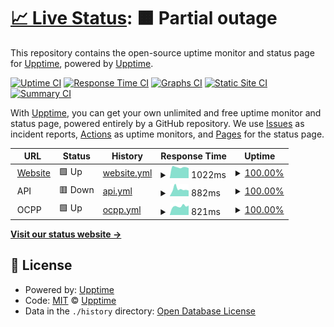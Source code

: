 # [📈 Live Status](https://status.kilowatt.hk): <!--live status--> **🟧 Partial outage**

This repository contains the open-source uptime monitor and status page for [Upptime](https://upptime.js.org), powered by [Upptime](https://github.com/upptime/upptime).

[![Uptime CI](https://github.com/kilowatthk/uptime-status/workflows/Uptime%20CI/badge.svg)](https://github.com/kilowatthk/uptime-status/actions?query=workflow%3A%22Uptime+CI%22)
[![Response Time CI](https://github.com/kilowatthk/uptime-status/workflows/Response%20Time%20CI/badge.svg)](https://github.com/kilowatthk/uptime-status/actions?query=workflow%3A%22Response+Time+CI%22)
[![Graphs CI](https://github.com/kilowatthk/uptime-status/workflows/Graphs%20CI/badge.svg)](https://github.com/kilowatthk/uptime-status/actions?query=workflow%3A%22Graphs+CI%22)
[![Static Site CI](https://github.com/kilowatthk/uptime-status/workflows/Static%20Site%20CI/badge.svg)](https://github.com/kilowatthk/uptime-status/actions?query=workflow%3A%22Static+Site+CI%22)
[![Summary CI](https://github.com/kilowatthk/uptime-status/workflows/Summary%20CI/badge.svg)](https://github.com/kilowatthk/uptime-status/actions?query=workflow%3A%22Summary+CI%22)

With [Upptime](https://upptime.js.org), you can get your own unlimited and free uptime monitor and status page, powered entirely by a GitHub repository. We use [Issues](https://github.com/upptime/upptime/issues) as incident reports, [Actions](https://github.com/kilowatthk/uptime-status/actions) as uptime monitors, and [Pages](https://status.kilowatt.hk) for the status page.

<!--start: status pages-->
<!-- This summary is generated by Upptime (https://github.com/upptime/upptime) -->
<!-- Do not edit this manually, your changes will be overwritten -->
<!-- prettier-ignore -->
| URL | Status | History | Response Time | Uptime |
| --- | ------ | ------- | ------------- | ------ |
| <img alt="" src="https://icons.duckduckgo.com/ip3/www.kilowatt.hk.ico" height="13"> [Website](https://www.kilowatt.hk) | 🟩 Up | [website.yml](https://github.com/kilowatthk/uptime-status/commits/HEAD/history/website.yml) | <details><summary><img alt="Response time graph" src="./graphs/website/response-time-week.png" height="20"> 1022ms</summary><br><a href="https://status.kilowatt.hk/history/website"><img alt="Response time 1037" src="https://img.shields.io/endpoint?url=https%3A%2F%2Fraw.githubusercontent.com%2Fkilowatthk%2Fuptime-status%2FHEAD%2Fapi%2Fwebsite%2Fresponse-time.json"></a><br><a href="https://status.kilowatt.hk/history/website"><img alt="24-hour response time 942" src="https://img.shields.io/endpoint?url=https%3A%2F%2Fraw.githubusercontent.com%2Fkilowatthk%2Fuptime-status%2FHEAD%2Fapi%2Fwebsite%2Fresponse-time-day.json"></a><br><a href="https://status.kilowatt.hk/history/website"><img alt="7-day response time 1022" src="https://img.shields.io/endpoint?url=https%3A%2F%2Fraw.githubusercontent.com%2Fkilowatthk%2Fuptime-status%2FHEAD%2Fapi%2Fwebsite%2Fresponse-time-week.json"></a><br><a href="https://status.kilowatt.hk/history/website"><img alt="30-day response time 1026" src="https://img.shields.io/endpoint?url=https%3A%2F%2Fraw.githubusercontent.com%2Fkilowatthk%2Fuptime-status%2FHEAD%2Fapi%2Fwebsite%2Fresponse-time-month.json"></a><br><a href="https://status.kilowatt.hk/history/website"><img alt="1-year response time 1037" src="https://img.shields.io/endpoint?url=https%3A%2F%2Fraw.githubusercontent.com%2Fkilowatthk%2Fuptime-status%2FHEAD%2Fapi%2Fwebsite%2Fresponse-time-year.json"></a></details> | <details><summary><a href="https://status.kilowatt.hk/history/website">100.00%</a></summary><a href="https://status.kilowatt.hk/history/website"><img alt="All-time uptime 99.94%" src="https://img.shields.io/endpoint?url=https%3A%2F%2Fraw.githubusercontent.com%2Fkilowatthk%2Fuptime-status%2FHEAD%2Fapi%2Fwebsite%2Fuptime.json"></a><br><a href="https://status.kilowatt.hk/history/website"><img alt="24-hour uptime 100.00%" src="https://img.shields.io/endpoint?url=https%3A%2F%2Fraw.githubusercontent.com%2Fkilowatthk%2Fuptime-status%2FHEAD%2Fapi%2Fwebsite%2Fuptime-day.json"></a><br><a href="https://status.kilowatt.hk/history/website"><img alt="7-day uptime 100.00%" src="https://img.shields.io/endpoint?url=https%3A%2F%2Fraw.githubusercontent.com%2Fkilowatthk%2Fuptime-status%2FHEAD%2Fapi%2Fwebsite%2Fuptime-week.json"></a><br><a href="https://status.kilowatt.hk/history/website"><img alt="30-day uptime 100.00%" src="https://img.shields.io/endpoint?url=https%3A%2F%2Fraw.githubusercontent.com%2Fkilowatthk%2Fuptime-status%2FHEAD%2Fapi%2Fwebsite%2Fuptime-month.json"></a><br><a href="https://status.kilowatt.hk/history/website"><img alt="1-year uptime 99.94%" src="https://img.shields.io/endpoint?url=https%3A%2F%2Fraw.githubusercontent.com%2Fkilowatthk%2Fuptime-status%2FHEAD%2Fapi%2Fwebsite%2Fuptime-year.json"></a></details>
| <img alt="" src="https://icons.duckduckgo.com/ip3/null.ico" height="13"> API | 🟥 Down | [api.yml](https://github.com/kilowatthk/uptime-status/commits/HEAD/history/api.yml) | <details><summary><img alt="Response time graph" src="./graphs/api/response-time-week.png" height="20"> 882ms</summary><br><a href="https://status.kilowatt.hk/history/api"><img alt="Response time 831" src="https://img.shields.io/endpoint?url=https%3A%2F%2Fraw.githubusercontent.com%2Fkilowatthk%2Fuptime-status%2FHEAD%2Fapi%2Fapi%2Fresponse-time.json"></a><br><a href="https://status.kilowatt.hk/history/api"><img alt="24-hour response time 708" src="https://img.shields.io/endpoint?url=https%3A%2F%2Fraw.githubusercontent.com%2Fkilowatthk%2Fuptime-status%2FHEAD%2Fapi%2Fapi%2Fresponse-time-day.json"></a><br><a href="https://status.kilowatt.hk/history/api"><img alt="7-day response time 882" src="https://img.shields.io/endpoint?url=https%3A%2F%2Fraw.githubusercontent.com%2Fkilowatthk%2Fuptime-status%2FHEAD%2Fapi%2Fapi%2Fresponse-time-week.json"></a><br><a href="https://status.kilowatt.hk/history/api"><img alt="30-day response time 859" src="https://img.shields.io/endpoint?url=https%3A%2F%2Fraw.githubusercontent.com%2Fkilowatthk%2Fuptime-status%2FHEAD%2Fapi%2Fapi%2Fresponse-time-month.json"></a><br><a href="https://status.kilowatt.hk/history/api"><img alt="1-year response time 831" src="https://img.shields.io/endpoint?url=https%3A%2F%2Fraw.githubusercontent.com%2Fkilowatthk%2Fuptime-status%2FHEAD%2Fapi%2Fapi%2Fresponse-time-year.json"></a></details> | <details><summary><a href="https://status.kilowatt.hk/history/api">100.00%</a></summary><a href="https://status.kilowatt.hk/history/api"><img alt="All-time uptime 99.98%" src="https://img.shields.io/endpoint?url=https%3A%2F%2Fraw.githubusercontent.com%2Fkilowatthk%2Fuptime-status%2FHEAD%2Fapi%2Fapi%2Fuptime.json"></a><br><a href="https://status.kilowatt.hk/history/api"><img alt="24-hour uptime 100.00%" src="https://img.shields.io/endpoint?url=https%3A%2F%2Fraw.githubusercontent.com%2Fkilowatthk%2Fuptime-status%2FHEAD%2Fapi%2Fapi%2Fuptime-day.json"></a><br><a href="https://status.kilowatt.hk/history/api"><img alt="7-day uptime 100.00%" src="https://img.shields.io/endpoint?url=https%3A%2F%2Fraw.githubusercontent.com%2Fkilowatthk%2Fuptime-status%2FHEAD%2Fapi%2Fapi%2Fuptime-week.json"></a><br><a href="https://status.kilowatt.hk/history/api"><img alt="30-day uptime 100.00%" src="https://img.shields.io/endpoint?url=https%3A%2F%2Fraw.githubusercontent.com%2Fkilowatthk%2Fuptime-status%2FHEAD%2Fapi%2Fapi%2Fuptime-month.json"></a><br><a href="https://status.kilowatt.hk/history/api"><img alt="1-year uptime 99.98%" src="https://img.shields.io/endpoint?url=https%3A%2F%2Fraw.githubusercontent.com%2Fkilowatthk%2Fuptime-status%2FHEAD%2Fapi%2Fapi%2Fuptime-year.json"></a></details>
| <img alt="" src="https://icons.duckduckgo.com/ip3/null.ico" height="13"> OCPP | 🟩 Up | [ocpp.yml](https://github.com/kilowatthk/uptime-status/commits/HEAD/history/ocpp.yml) | <details><summary><img alt="Response time graph" src="./graphs/ocpp/response-time-week.png" height="20"> 821ms</summary><br><a href="https://status.kilowatt.hk/history/ocpp"><img alt="Response time 828" src="https://img.shields.io/endpoint?url=https%3A%2F%2Fraw.githubusercontent.com%2Fkilowatthk%2Fuptime-status%2FHEAD%2Fapi%2Focpp%2Fresponse-time.json"></a><br><a href="https://status.kilowatt.hk/history/ocpp"><img alt="24-hour response time 897" src="https://img.shields.io/endpoint?url=https%3A%2F%2Fraw.githubusercontent.com%2Fkilowatthk%2Fuptime-status%2FHEAD%2Fapi%2Focpp%2Fresponse-time-day.json"></a><br><a href="https://status.kilowatt.hk/history/ocpp"><img alt="7-day response time 821" src="https://img.shields.io/endpoint?url=https%3A%2F%2Fraw.githubusercontent.com%2Fkilowatthk%2Fuptime-status%2FHEAD%2Fapi%2Focpp%2Fresponse-time-week.json"></a><br><a href="https://status.kilowatt.hk/history/ocpp"><img alt="30-day response time 815" src="https://img.shields.io/endpoint?url=https%3A%2F%2Fraw.githubusercontent.com%2Fkilowatthk%2Fuptime-status%2FHEAD%2Fapi%2Focpp%2Fresponse-time-month.json"></a><br><a href="https://status.kilowatt.hk/history/ocpp"><img alt="1-year response time 828" src="https://img.shields.io/endpoint?url=https%3A%2F%2Fraw.githubusercontent.com%2Fkilowatthk%2Fuptime-status%2FHEAD%2Fapi%2Focpp%2Fresponse-time-year.json"></a></details> | <details><summary><a href="https://status.kilowatt.hk/history/ocpp">100.00%</a></summary><a href="https://status.kilowatt.hk/history/ocpp"><img alt="All-time uptime 99.96%" src="https://img.shields.io/endpoint?url=https%3A%2F%2Fraw.githubusercontent.com%2Fkilowatthk%2Fuptime-status%2FHEAD%2Fapi%2Focpp%2Fuptime.json"></a><br><a href="https://status.kilowatt.hk/history/ocpp"><img alt="24-hour uptime 100.00%" src="https://img.shields.io/endpoint?url=https%3A%2F%2Fraw.githubusercontent.com%2Fkilowatthk%2Fuptime-status%2FHEAD%2Fapi%2Focpp%2Fuptime-day.json"></a><br><a href="https://status.kilowatt.hk/history/ocpp"><img alt="7-day uptime 100.00%" src="https://img.shields.io/endpoint?url=https%3A%2F%2Fraw.githubusercontent.com%2Fkilowatthk%2Fuptime-status%2FHEAD%2Fapi%2Focpp%2Fuptime-week.json"></a><br><a href="https://status.kilowatt.hk/history/ocpp"><img alt="30-day uptime 100.00%" src="https://img.shields.io/endpoint?url=https%3A%2F%2Fraw.githubusercontent.com%2Fkilowatthk%2Fuptime-status%2FHEAD%2Fapi%2Focpp%2Fuptime-month.json"></a><br><a href="https://status.kilowatt.hk/history/ocpp"><img alt="1-year uptime 99.96%" src="https://img.shields.io/endpoint?url=https%3A%2F%2Fraw.githubusercontent.com%2Fkilowatthk%2Fuptime-status%2FHEAD%2Fapi%2Focpp%2Fuptime-year.json"></a></details>

<!--end: status pages-->

[**Visit our status website →**](https://status.kilowatt.hk)

## 📄 License

- Powered by: [Upptime](https://github.com/upptime/upptime)
- Code: [MIT](./LICENSE) © [Upptime](https://upptime.js.org)
- Data in the `./history` directory: [Open Database License](https://opendatacommons.org/licenses/odbl/1-0/)
